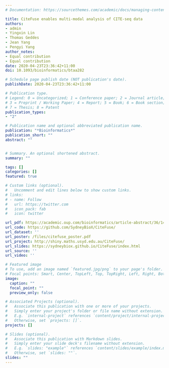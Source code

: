```yaml
---
# Documentation: https://sourcethemes.com/academic/docs/managing-content/

title: CiteFuse enables multi-modal analysis of CITE-seq data
authors:
- admin
- Yingxin Lin
- Thomas Geddes
- Jean Yang
- Pengyi Yang
author_notes:
- Equal contribution
- Equal contribution
date: 2020-04-23T23:36:42+11:00
doi: 10.1093/bioinformatics/btaa282

# Schedule page publish date (NOT publication's date).
publishDate: 2020-04-23T23:36:42+11:00

# Publication type.
# Legend: 0 = Uncategorized; 1 = Conference paper; 2 = Journal article;
# 3 = Preprint / Working Paper; 4 = Report; 5 = Book; 6 = Book section;
# 7 = Thesis; 8 = Patent
publication_types: 
- "2"

# Publication name and optional abbreviated publication name.
publication: "*Bioinformatics*"
publication_short: ""
abstract: ""


# Summary. An optional shortened abstract.
summary: ""

tags: []
categories: []
featured: true

# Custom links (optional).
#   Uncomment and edit lines below to show custom links.
# links:
# - name: Follow
#   url: https://twitter.com
#   icon_pack: fab
#   icon: twitter

url_pdf: https://academic.oup.com/bioinformatics/article-abstract/36/14/4137/5827474?redirectedFrom=fulltext
url_code: https://github.com/SydneyBioX/CiteFuse/
url_dataset: ''
url_poster: /files/citefuse_poster.pdf
url_project: http://shiny.maths.usyd.edu.au/CiteFuse/ 
url_slides: https://sydneybiox.github.io/CiteFuse/index.html
url_source: ''
url_video: ''

# Featured image
# To use, add an image named `featured.jpg/png` to your page's folder. 
# Focal points: Smart, Center, TopLeft, Top, TopRight, Left, Right, BottomLeft, Bottom, BottomRight.
image:
  caption: ""
  focal_point: ""
  preview_only: false

# Associated Projects (optional).
#   Associate this publication with one or more of your projects.
#   Simply enter your project's folder or file name without extension.
#   E.g. `internal-project` references `content/project/internal-project/index.md`.
#   Otherwise, set `projects: []`.
projects: []

# Slides (optional).
#   Associate this publication with Markdown slides.
#   Simply enter your slide deck's filename without extension.
#   E.g. `slides: "example"` references `content/slides/example/index.md`.
#   Otherwise, set `slides: ""`.
slides: ""
---
```

